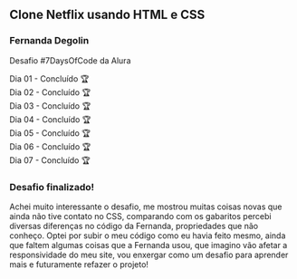 <h2>Clone Netflix usando HTML e CSS</h2>
<h3>Fernanda Degolin</h3>

Desafio #7DaysOfCode da Alura

Dia 01 - Concluído 🏆
<br>
Dia 02 - Concluído 🏆
<br>
Dia 03 - Concluído 🏆
<br>
Dia 04 - Concluído 🏆
<br>
Dia 05 - Concluído 🏆
<br>
Dia 06 - Concluído 🏆
<br>
Dia 07 - Concluído 🏆

<h3>Desafio finalizado!</h3>
<p>Achei muito interessante o desafio, me mostrou muitas coisas novas que ainda não tive contato no CSS, comparando com os gabaritos percebi diversas diferenças no código da Fernanda, propriedades que não conheço. Optei por subir o meu código como eu havia feito mesmo, ainda que faltem algumas coisas que a Fernanda usou, que imagino vão afetar a responsividade do meu site, vou enxergar como um desafio para aprender mais e futuramente refazer o projeto!</p>
